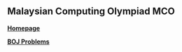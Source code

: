## Malaysian Computing Olympiad MCO
[**Homepage**](https://ioimalaysia.org/)

[**BOJ Problems**](https://www.acmicpc.net/category/355)